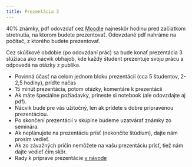 ```yaml
---
title: Prezentácia 3
---
```


40% známky, pdf odovzdať cez [Moodle](https://moodle.uniba.sk/mod/assign/view.php?id=103692) najneskôr
hodinu pred začiatkom stretnutia, na ktorom budete prezentovať. Odovzdané pdf nahráme
na počítač, z ktorého budete prezentovať. 
<!-- 50% známky INF,  [Moodle](https://moodle.uniba.sk/mod/assign/view.php?id=64199) -->

Cez skúškové obdobie (po odovzdaní prác) sa bude konať prezentácia 3
slúžiaca ako nácvik obhajob, kde každý študent prezentuje svoju prácu
a odpovedá na otázky z publika.

  - Povinná účasť na celom jednom bloku prezentácií (cca 5 študentov,
    2-2,5 hodiny), príďte načas
  - 15 minút prezentácia, potom otázky, komentáre k prezentácii
  - Ak máte špeciálne požiadavky, prineste si notebook (ale odovzdajte
    aj pdf).
  - Nácvik bude pre vás užitočný, len ak prídete s dobre pripravenou
    prezentáciou.
  - Po skončení prezentácií v skupine budeme uzatvárať známky zo
    seminára.
  - Ak neplánujete na prezentáciu prísť (nekončíte štúdium), dajte nám
    prosím vedieť.
  - Ak zo závažných príčin nemôžete na vašu prezentáciu prísť, tiež nám
    dajte vedieť čím skôr.
  - Rady k príprave prezentácie [v
    návode](./Obhajoba,_prezentácia_vlastných_výsledkov.md)